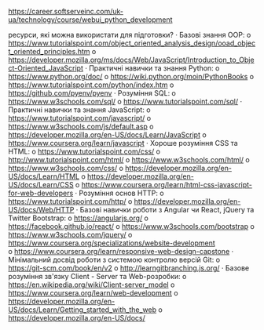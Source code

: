 https://career.softserveinc.com/uk-ua/technology/course/webui_python_development

ресурси, які можна використати для підготовки?
·         Базові знання ООP:
o   https://www.tutorialspoint.com/object_oriented_analysis_design/ooad_object_oriented_principles.htm
o   https://developer.mozilla.org/ms/docs/Web/JavaScript/Introduction_to_Object-Oriented_JavaScript
·         Практичні навички та знання Python:
o    https://www.python.org/doc/
o    https://wiki.python.org/moin/PythonBooks
o    https://www.tutorialspoint.com/python/index.htm
o    https://github.com/pyenv/pyenv
·         Розуміння SQL:
o    https://www.w3schools.com/sql/
o    https://www.tutorialspoint.com/sql/ 
·         Практичні навички та знання JavaScript:
o    https://www.tutorialspoint.com/javascript/
o    https://www.w3schools.com/js/default.asp
o    https://developer.mozilla.org/en-US/docs/Learn/JavaScript 
o    https://www.coursera.org/learn/javascript 
·         Хороше розуміння СSS та HTML:
o    https://www.tutorialspoint.com/css/
o    http://www.tutorialspoint.com/html/
o    https://www.w3schools.com/html/
o    https://www.w3schools.com/css/
o    https://developer.mozilla.org/en-US/docs/Learn/HTML
o    https://developer.mozilla.org/en-US/docs/Learn/CSS
o    https://www.coursera.org/learn/html-css-javascript-for-web-developers 
·         Розуміння основ HTTP:
o    https://www.tutorialspoint.com/http/
o    https://developer.mozilla.org/en-US/docs/Web/HTTP 
·         Базові навички роботи з Angular чи React, jQuery та Twitter Bootstrap:
o    https://angularjs.org/
o    https://facebook.github.io/react/
o    https://www.w3schools.com/bootstrap
o    https://www.w3schools.com/jquery/ 
o    https://www.coursera.org/specializations/website-development  
o    https://www.coursera.org/learn/responsive-web-design-capstone 
·         Мінімальний досвід роботи з системою контролю версій Git:
o    https://git-scm.com/book/en/v2
o    http://learngitbranching.js.org/ 
·         Базове розуміння зв'язку Client - Server та Web-розробки:
o    https://en.wikipedia.org/wiki/Client-server_model
o    https://www.coursera.org/learn/web-development 
o    https://developer.mozilla.org/en-US/docs/Learn/Getting_started_with_the_web
o    https://developer.mozilla.org/en-US/docs/
